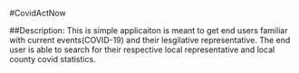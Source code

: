#CovidActNow

##Description:
This is simple applicaiton is meant to get end users familiar with current events(COVID-19) and their lesgilative representative. The end user is able to search for their respective local representative and local county covid statistics.
